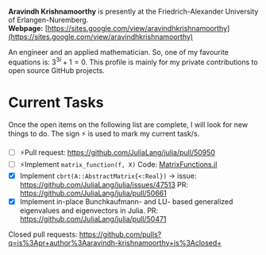 **Aravindh Krishnamoorthy** is presently at the Friedrich-Alexander University of Erlangen-Nuremberg.\
**Webpage:** [https://sites.google.com/view/aravindhkrishnamoorthy](https://sites.google.com/view/aravindhkrishnamoorthy)

An engineer and an applied mathematician. So, one of my favourite equations is: $3^{3i} + 1 = 0.$ This profile is mainly for my private contributions to open source GitHub projects.

# Current Tasks
Once the open items on the following list are complete, I will look for new things to do. The sign ⚡ is used to mark my current task/s.

- [ ] ⚡Pull request: https://github.com/JuliaLang/julia/pull/50950
- [ ] ⚡Implement `matrix_function(f, X)` Code: [MatrixFunctions.jl](https://github.com/aravindh-krishnamoorthy/MatrixFunctions.jl/tree/main)
- [X] Implement `cbrt(A::AbstractMatrix{<:Real})` $\rightarrow$ issue: https://github.com/JuliaLang/julia/issues/47513 PR: https://github.com/JuliaLang/julia/pull/50661
- [X] Implement in-place Bunchkaufmann- and LU- based generalized eigenvalues and eigenvectors in Julia. PR: https://github.com/JuliaLang/julia/pull/50471

Closed pull requests: https://github.com/pulls?q=is%3Apr+author%3Aaravindh-krishnamoorthy+is%3Aclosed+
